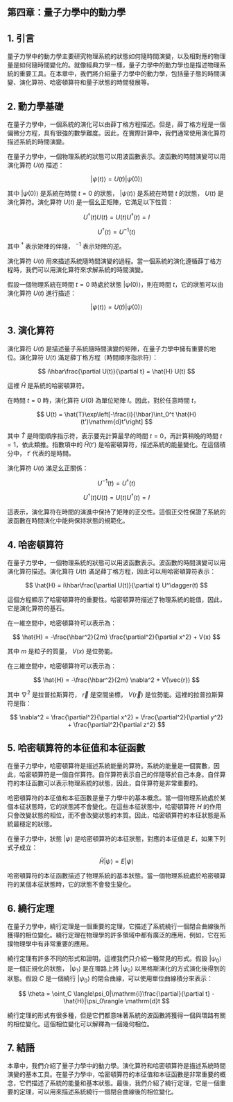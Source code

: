 ## 第四章：量子力學中的動力學

## 1. 引言

量子力學中的動力學主要研究物理系統的狀態如何隨時間演變，以及相對應的物理量是如何隨時間變化的。就像經典力學一樣，量子力學中的動力學也是描述物理系統的重要工具。在本章中，我們將介紹量子力學中的動力學，包括量子態的時間演變、演化算符、哈密頓算符和量子狀態的時間發展等。

## 2. 動力學基礎

在量子力學中，一個系統的演化可以由薛丁格方程描述。但是，薛丁格方程是一個偏微分方程，具有很強的數學難度。因此，在實際計算中，我們通常使用演化算符描述系統的時間演變。

在量子力學中，一個物理系統的狀態可以用波函數表示。波函數的時間演變可以用演化算符 $U(t)$ 描述：

$$
|\psi(t)\rangle = U(t)|\psi(0)\rangle
$$

其中 $|\psi(0)\rangle$ 是系統在時間 $t=0$ 的狀態， $|\psi(t)\rangle$ 是系統在時間 $t$ 的狀態， $U(t)$ 是演化算符。演化算符 $U(t)$ 是一個幺正矩陣，它滿足以下性質：

$$
U^\dagger(t)U(t) = U(t)U^\dagger(t) = I
$$

$$
U^\dagger(t) = U^{-1}(t)
$$

其中 $^\dagger$ 表示矩陣的伴隨， $^{-1}$ 表示矩陣的逆。

演化算符 $U(t)$ 用來描述系統隨時間演變的過程。當一個系統的演化遵循薛丁格方程時，我們可以用演化算符來求解系統的時間演變。

假設一個物理系統在時間 $t=0$ 時處於狀態 $|\psi(0)\rangle$，則在時間 $t$，它的狀態可以由演化算符 $U(t)$ 進行描述：

$$
|\psi(t)\rangle = U(t)|\psi(0)\rangle
$$

## 3. 演化算符

演化算符 $U(t)$ 是描述量子系統隨時間演變的矩陣，在量子力學中擁有重要的地位。演化算符 $U(t)$ 滿足薛丁格方程（時間順序指示符）：

$$
i\hbar\frac{\partial U(t)}{\partial t} = \hat{H} U(t)
$$

這裡 $\hat{H}$ 是系統的哈密頓算符。

在時間 $t=0$ 時，演化算符 $U(0)$ 為單位矩陣 $I$。因此，對於任意時間 $t$，

$$
U(t) = \hat{T}\exp\left[-\frac{i}{\hbar}\int_0^t \hat{H}(t')\mathrm{d}t'\right]
$$

其中 $\hat{T}$ 是時間順序指示符，表示要先計算最早的時間 $t=0$，再計算稍晚的時間 $t=1$，依此類推。指數項中的 $\hat{H}(t')$ 是哈密頓算符，描述系統的能量變化。在這個積分中， $t'$ 代表的是時間。

演化算符 $U(t)$ 滿足幺正關係：

$$
U^{-1}(t) = U^\dagger(t)
$$

$$
U^\dagger(t) U(t) = U(t) U^\dagger(t) = I
$$

這表示，演化算符在時間的演進中保持了矩陣的正交性。這個正交性保證了系統的波函數在時間演化中能夠保持狀態的規範化。

## 4. 哈密頓算符

在量子力學中，一個物理系統的狀態可以用波函數表示。波函數的時間演變可以用演化算符描述。演化算符 $U(t)$ 滿足薛丁格方程，因此可以用哈密頓算符表示：

$$
\hat{H} = i\hbar\frac{\partial U(t)}{\partial t} U^\dagger(t)
$$

這個方程顯示了哈密頓算符的重要性。哈密頓算符描述了物理系統的能值，因此，它是演化算符的基石。

在一維空間中，哈密頓算符可以表示為：

$$
\hat{H} = -\frac{\hbar^2}{2m} \frac{\partial^2}{\partial x^2} + V(x)
$$

其中 $m$ 是粒子的質量， $V(x)$ 是位勢能。

在三維空間中，哈密頓算符可以表示為：

$$
\hat{H} = -\frac{\hbar^2}{2m} \nabla^2 + V(\vec{r})
$$

其中 $\nabla^2$ 是拉普拉斯算符， $\vec{r}$ 是空間坐標， $V(\vec{r})$ 是位勢能。這裡的拉普拉斯算符是指：

$$
\nabla^2 = \frac{\partial^2}{\partial x^2} + \frac{\partial^2}{\partial y^2} + \frac{\partial^2}{\partial z^2}
$$

## 5. 哈密頓算符的本征值和本征函數

在量子力學中，哈密頓算符是描述系統能量的算符。系統的能量是一個實數，因此，哈密頓算符是一個自伴算符。自伴算符表示自己的伴隨等於自己本身。自伴算符的本征函數可以表示物理系統的狀態，因此，自伴算符是非常重要的。

哈密頓算符的本征值和本征函數是量子力學中的基本概念。當一個物理系統處於某個本征狀態時，它的狀態將不會變化。在這些本征狀態中，哈密頓算符 $H$ 的作用只會改變狀態的相位，而不會改變狀態的本質。因此，哈密頓算符的本征狀態是系統最穩定的狀態。

在量子力學中，狀態 $|\psi\rangle$ 是哈密頓算符的本征狀態，對應的本征值是 $E$，如果下列式子成立：

$$
\hat{H} |\psi\rangle = E |\psi\rangle
$$

哈密頓算符的本征函數描述了物理系統的基本狀態。當一個物理系統處於哈密頓算符的某個本征狀態時，它的狀態不會發生變化。

## 6. 繞行定理

在量子力學中，繞行定理是一個重要的定理，它描述了系統繞行一個閉合曲線後所獲得的相位變化。繞行定理在物理學的許多領域中都有廣泛的應用，例如，它在拓撲物理學中有非常重要的應用。

繞行定理有許多不同的形式和證明，這裡我們只介紹一種常見的形式。假設 $|\psi_0\rangle$ 是一個正規化的狀態， $|\psi_1\rangle$ 是在環路上將 $|\psi_0\rangle$ 以黑格斯演化的方式演化後得到的狀態。假設 $C$ 是一個繞行 $|\psi_0\rangle$ 的閉合曲線，可以使用單位曲線積分來表示：

$$
\theta = \oint_C \langle\psi_0|\mathrm{i}\frac{\partial}{\partial t} - \hat{H}|\psi_0\rangle \mathrm{d}t
$$

繞行定理的形式有很多種，但是它們都意味著系統的波函數將獲得一個與環路有關的相位變化。這個相位變化可以解釋為一個幾何相位。

## 7. 結語

本章中，我們介紹了量子力學中的動力學。演化算符和哈密頓算符是描述系統時間演變的基本工具。在量子力學中，哈密頓算符的本征值和本征函數是非常重要的概念，它們描述了系統的能量和基本狀態。最後，我們介紹了繞行定理，它是一個重要的定理，可以用來描述系統繞行一個閉合曲線後的相位變化。